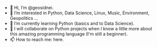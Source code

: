- 👋 Hi, I’m @geosidnei.
- 👀 I’m interested in Python, Data Science, Linux, Music, Environment, Geopolitics ...
- 🌱 I’m currently learning Python (basics and to Data Science).
- 💞️ I will collaborate on Python projects when I know a little more about this amazing programming language (I'm still a beginner).  
- 📫 How to reach me: here.


<!---
geosidnei/geosidnei is a ✨ special ✨ repository because its `README.md` (this file) appears on your GitHub profile.
You can click the Preview link to take a look at your changes.
--->
